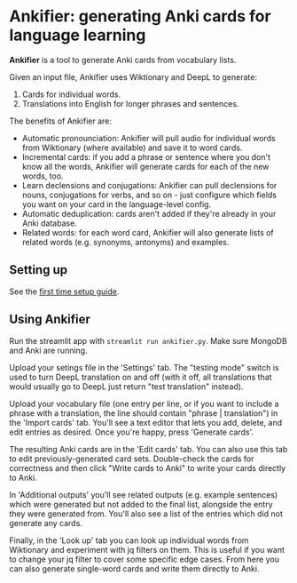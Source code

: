 # Ankifier: generating Anki cards for language learning

**Ankifier** is a tool to generate Anki cards from vocabulary lists.

Given an input file, Ankifier uses Wiktionary and DeepL to generate:
1. Cards for individual words.
2. Translations into English for longer phrases and sentences.

The benefits of Ankifier are:
- Automatic pronounciation: Ankifier will pull audio for individual words from Wiktionary (where available) and save it to word cards.
- Incremental cards: if you add a phrase or sentence where you don't know all the words, Ankifier will generate cards for each of the new words, too.  
- Learn declensions and conjugations: Ankifier can pull declensions for nouns, conjugations for verbs, and so on - just configure which fields you want on your card in the language-level config.  
- Automatic deduplication: cards aren't added if they're already in your Anki database. 
- Related words: for each word card, Ankifier will also generate lists of related words (e.g. synonyms, antonyms) and examples. 

## Setting up 
See the [first time setup guide](./first_time_setup.md). 

## Using Ankifier 

Run the streamlit app with `streamlit run ankifier.py`. Make sure MongoDB and Anki are running. 

Upload your setings file in the 'Settings' tab. The "testing mode" switch is used to turn DeepL translation on and off (with it off, all translations that would usually go to DeepL just return "test translation" instead). 

Upload your vocabulary file (one entry per line, or if you want to include a phrase with a translation, the line should contain "phrase | translation") in the 'Import cards' tab. You'll see a text editor that lets you add, delete, and edit entries as desired. Once you're happy, press 'Generate cards'. 

The resulting Anki cards are in the 'Edit cards' tab. You can also use this tab to edit previously-generated card sets. Double-check the cards for correctness and then click "Write cards to Anki" to write your cards directly to Anki. 

In 'Additional outputs' you'll see related outputs (e.g. example sentences) which were generated but not added to the final list, alongside the entry they were generated from. You'll also see a list of the entries which did not generate any cards.

Finally, in the 'Look up' tab you can look up individual words from Wiktionary and experiment with jq filters on them. This is useful if you want to change your jq filter to cover some specific edge cases. From here you can also generate single-word cards and write them directly to Anki.  